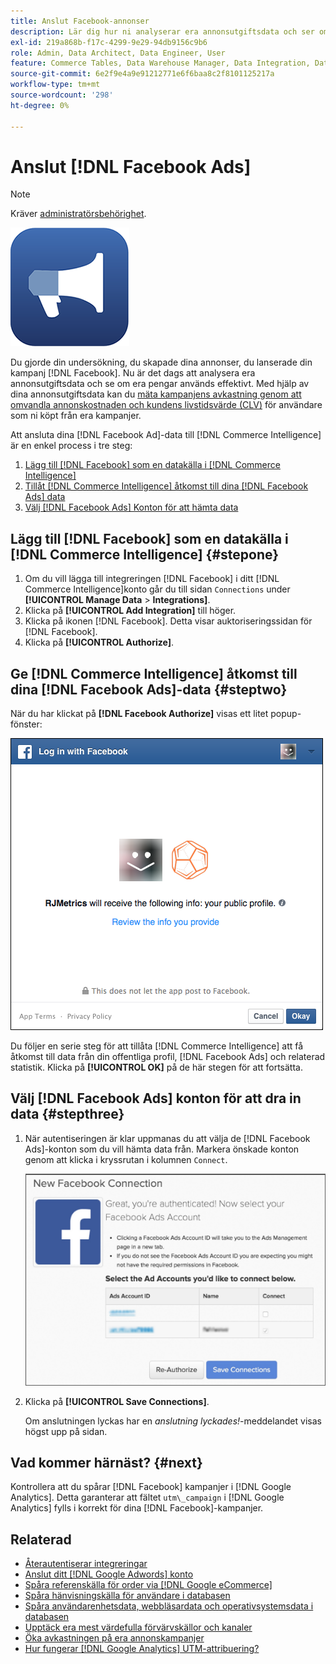 ```yaml
---
title: Anslut Facebook-annonser
description: Lär dig hur ni analyserar era annonsutgiftsdata och ser om era pengar används effektivt.
exl-id: 219a868b-f17c-4299-9e29-94db9156c9b6
role: Admin, Data Architect, Data Engineer, User
feature: Commerce Tables, Data Warehouse Manager, Data Integration, Data Import/Export
source-git-commit: 6e2f9e4a9e91212771e6f6baa8c2f8101125217a
workflow-type: tm+mt
source-wordcount: '298'
ht-degree: 0%

---
```


# Anslut [!DNL Facebook Ads]

>[!NOTE]
>
>Kräver [administratörsbehörighet](../../../administrator/user-management/user-management.md).

![](../../../assets/facebook-ads-logo.png)

Du gjorde din undersökning, du skapade dina annonser, du lanserade din kampanj [!DNL Facebook]. Nu är det dags att analysera era annonsutgiftsdata och se om era pengar används effektivt. Med hjälp av dina annonsutgiftsdata kan du [mäta kampanjens avkastning genom att omvandla annonskostnaden och kundens livstidsvärde (CLV)](../../../data-analyst/analysis/roi-ad-camp.md) för användare som ni köpt från era kampanjer.

Att ansluta dina [!DNL Facebook Ad]-data till [!DNL Commerce Intelligence] är en enkel process i tre steg:

1. [Lägg till [!DNL Facebook] som en datakälla i [!DNL Commerce Intelligence]](#stepone)
1. [Tillåt [!DNL Commerce Intelligence] åtkomst till dina [!DNL Facebook Ads] data](#steptwo)
1. [Välj [!DNL Facebook Ads] Konton för att hämta data](#stepthree)

## Lägg till [!DNL Facebook] som en datakälla i [!DNL Commerce Intelligence] {#stepone}

1. Om du vill lägga till integreringen [!DNL Facebook] i ditt [!DNL Commerce Intelligence]konto går du till sidan `Connections` under **[!UICONTROL Manage Data** > **Integrations]**.
1. Klicka på **[!UICONTROL Add Integration]** till höger.
1. Klicka på ikonen [!DNL Facebook]. Detta visar auktoriseringssidan för [!DNL Facebook].
1. Klicka på **[!UICONTROL Authorize]**.

## Ge [!DNL Commerce Intelligence] åtkomst till dina [!DNL Facebook Ads]-data {#steptwo}

När du har klickat på **[!DNL Facebook Authorize]** visas ett litet popup-fönster:

![](../../../assets/Facebook_Access_Popup.png)

Du följer en serie steg för att tillåta [!DNL Commerce Intelligence] att få åtkomst till data från din offentliga profil, [!DNL Facebook Ads] och relaterad statistik. Klicka på **[!UICONTROL OK]** på de här stegen för att fortsätta.

## Välj [!DNL Facebook Ads] konton för att dra in data {#stepthree}

1. När autentiseringen är klar uppmanas du att välja de [!DNL Facebook Ads]-konton som du vill hämta data från. Markera önskade konton genom att klicka i kryssrutan i kolumnen `Connect`.

   ![](../../../assets/Facebook_Ad_Accounts.png)

1. Klicka på **[!UICONTROL Save Connections]**.

   Om anslutningen lyckas har en *anslutning lyckades!*-meddelandet visas högst upp på sidan.

## Vad kommer härnäst? {#next}

Kontrollera att du spårar [!DNL Facebook] kampanjer i [!DNL Google Analytics]. Detta garanterar att fältet `utm\_campaign` i [!DNL Google Analytics] fylls i korrekt för dina [!DNL Facebook]-kampanjer.

## Relaterad

* [Återautentiserar integreringar](https://experienceleague.adobe.com/docs/commerce-knowledge-base/kb/how-to/mbi-reauthenticating-integrations.html?lang=sv-SE)
* [Anslut ditt [!DNL Google Adwords] konto](../integrations/google-ecommerce.md)
* [Spåra referenskälla för order via  [!DNL Google eCommerce]](../integrations/google-ecommerce.md)
* [Spåra hänvisningskälla för användare i databasen](../../analysis/google-track-user-acq.md)
* [Spåra användarenhetsdata, webbläsardata och operativsystemsdata i databasen](../../analysis/track-usr-dev-browser.md)
* [Upptäck era mest värdefulla förvärvskällor och kanaler](../../analysis/most-value-source-channel.md)
* [Öka avkastningen på era annonskampanjer](../../analysis/roi-ad-camp.md)
* [Hur fungerar  [!DNL Google Analytics] UTM-attribuering?](../../analysis/utm-attributes.md)
